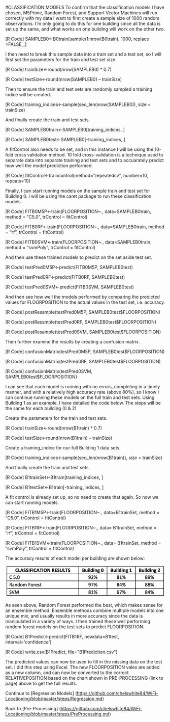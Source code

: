 #CLASSIFICATION MODELS 
To confirm that the classification models I have chosen, M5Prime, Random Forest, and Support Vector Machines will run correctly with my data I want to first create a sample size of 1000 random observations. I’m only going to do this for one building since all the data is set up the same, and what works on one building will work on the other two. 

[R Code] SAMPLEB0<-B0train[sample(1:nrow(B0train), 1000, replace =FALSE_,]

I then need to break this sample data into a train set and a test set, so I will first set the parameters for the train and test set size. 

[R Code] trainSize<-round(nrow(SAMPLEB0) * 0.7) 

[R Code] testSize<-round(nrow(SAMPLEB0) – trainSize) 

Then to ensure the train and test sets are randomly sampled a training indice will be created. 

[R Code] training_indices<-sample(seq_len(nrow(SAMPLEB0)), size = trainSize) 

And finally create the train and test sets. 

[R Code] SAMPLEB0train<-SAMPLEB0[training_indices, ]

[R Code] SAMPLEB0test<-SAMPLEB0[-training_indices, ]

A fitControl also needs to be set, and in this instance I will be using the 10-fold cross validation method. 10 fold cross-validation is a technique used to separate data into separate training and test sets and to accuarately predict how well the model prediction performed. 

[R Code] fitControl<-traincontrol(method="repeatedcv", number=10, repeats=10)

Finally, I can start running models on the sample train and test set for Building 0. I will be using the caret package to run these classification models. 

[R Code] FITB0M5P<-train(FLOORPOSITION~., data=SAMPLEB0train, method = “C5.0”, trControl = fitControl) 

[R Code] FITB0RF<-train(FLOORPOSITION~., data=SAMPLEB0train, method = “rf”, trControl = fitControl) 

[R Code] FITB0SVM<-train(FLOORPOSITION~., data=SAMPLEB0train, method = “svmPoly”, trControl = fitControl) 

And then use these trained models to predict on the set aside test set. 

[R Code] testPred0M5P<-predict(FITB0M5P, SAMPLEB0test) 

[R Code] testPred0RF<-predict(FITB0RF, SAMPLEB0test) 

[R Code] testPred0SVM<-predict(FITB0SVM, SAMPLEB0test) 

And then see how well the models performed by comparing the predicted values for FLOORPOSITION to the actual values in the test set, i.e. accuracy. 

[R Code] postResample(testPred0M5P, SAMPLEB0test$FLOORPOSITION) 

[R Code] postResample(testPred0RF, SAMPLEB0test$FLOORPOSITION) 

[R Code] postResample(testPred0SVM, SAMPLEB0test$FLOORPOSITION) 

Then further examine the results by creating a confusion matrix. 

[R Code] confusionMatrix(testPred0M5P, SAMPLEB0test$FLOORPOSITION) 

[R Code] confusionMatrix(testPred0RF, SAMPLEB0test$FLOORPOSITION) 

[R Code] confusionMatrix(testPred0SVM, SAMPLEB0test$FLOORPOSITION) 

I can see that each model is running with no errors, completing in a timely manner, and with a relatively high accuracy rate (above 80%), so I know I can continue running these models on the full train and test sets. Using Building 1 as an example, I have detailed the code below. The steps will be the same for each building (0 & 2) 

Create the parameters for the train and test sets. 

[R Code] trainSize<-round(nrow(B1train) * 0.7) 

[R Code] testSize<-round(nrow(B1train) – trainSize) 

Create a training_indice for our full Building 1 data sets. 

[R Code] training_indices<-sample(seq_len(nrow(B1train)), size = trainSize) 

And finally create the train and test sets. 

[R Code] B1trainSet<-B1train[training_indices, ]

[R Code] B1testSet<-B1train[-training_indices, ]

A fit control is already set up, so no need to create that again. So now we can start running models. 

[R Code] FITB1M5P<-train(FLOORPOSITION~., data=B1trainSet, method = “C5.0”, trControl = fitControl) 

[R Code] FITB1RF<-train(FLOORPOSITION~., data= B1trainSet, method = “rf”, trControl = fitControl) 

[R Code] FITB1SVM<-train(FLOORPOSITION~., data= B1trainSet, method = “svmPoly”, trControl = fitControl) 

The accuracy results of each model per building are shown below: 

![ClassificationModelResults](https://github.com/chelswhite84/WiFi-Locationing/blob/master/image/ClassificationResults.png)


As seen above, Random Forest performed the best, which makes sense for an ensemble method. Ensemble methods combine multiple models into one unique mix, and usually results in more accuracy since the data is manipulated in a variety of ways. I then trained these well performing random forest models on the test sets to predict FLOORPOSITION. 

[R Code] B1Predict<-predict(FITB1RF, newdata=B1test, interval='confidence')

[R Code] write.csv(B1Predict, file="B1Prediction.csv")

The predicted values can now be used to fill in the missing data on the test set. I did this step using Excel. The new FLOORPOSITION vales are added as a new column, and can now be converted to the correct RELATIVEPOSITION based on the chart shown in PRE-PROCESSING (link to page) above to get the full results.

Continue to [Regression Models] (https://github.com/chelswhite84/WiFi-Locationing/blob/master/steps/Regression.md)

Back to [Pre-Processing] (https://github.com/chelswhite84/WiFi-Locationing/blob/master/steps/PreProcessing.md)

